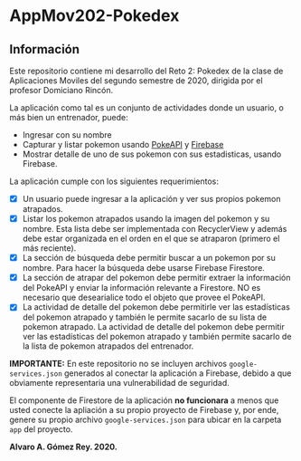 # AppMov202-Pokedex
## Información
Este repositorio contiene mi desarrollo del Reto 2: Pokedex de la clase de Aplicaciones Moviles del segundo semestre de 2020, dirigida por el profesor Domiciano 
Rincón.

La aplicación como tal es un conjunto de actividades donde un usuario, o más bien un entrenador, puede:
* Ingresar con su nombre
* Capturar y listar pokemon usando [PokeAPI](https://pokeapi.co/) y [Firebase](https://firebase.google.com/)
* Mostrar detalle de uno de sus pokemon con sus estadisticas, usando Firebase.

La aplicación cumple con los siguientes requerimientos:
- [x] Un usuario puede ingresar a la aplicación y ver sus propios pokemon atrapados.
- [x] Listar los pokemon atrapados usando la imagen del pokemon y su nombre. Esta lista debe ser implementada con RecyclerView y además debe estar organizada en el orden
en el que se atraparon (primero el más reciente).
- [x] La sección de búsqueda debe permitir buscar a un pokemon por su nombre. Para hacer la búsqueda debe usarse Firebase Firestore. 
- [x] La sección de atrapar del pokemon debe permitir extraer la información del PokeAPI y enviar la información relevante a Firestore. 
NO es necesario que desearialice todo el objeto que provee el PokeAPI. 
- [x] La actividad de detalle del pokemon debe permitirle ver las estadísticas del pokemon atrapado y también le permite sacarlo de su lista de pokemon atrapado. 
La actividad de detalle del pokemon debe permitir ver las estadísticas del pokemon atrapado y también permite sacarlo de la lista de pokemon atrapados del entrenador.

**IMPORTANTE:** En este repositorio no se incluyen archivos ```google-services.json``` generados al conectar la aplicación a Firebase, debido a que obviamente representaria 
una vulnerabilidad de seguridad.

El componente de Firestore de la aplicación **no funcionara** a menos que usted conecte la apliación a su propio proyecto de Firebase y, por ende, genere su propio 
archivo ```google-services.json``` para ubicar en la carpeta ```app``` del proyecto.

**Alvaro A. Gómez Rey. 2020.**

